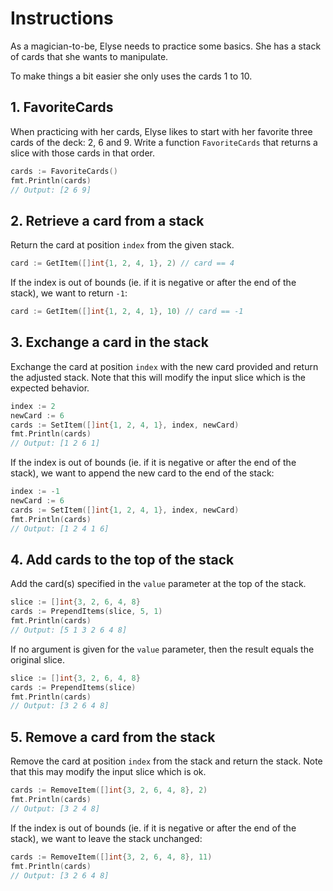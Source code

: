 # Instructions

As a magician-to-be, Elyse needs to practice some basics. She has a stack of cards that she wants to manipulate.

To make things a bit easier she only uses the cards 1 to 10.

## 1. FavoriteCards

When practicing with her cards, Elyse likes to start with her favorite three cards of the deck: 2, 6 and 9.
Write a function `FavoriteCards` that returns a slice with those cards in that order.

```go
cards := FavoriteCards()
fmt.Println(cards)
// Output: [2 6 9]
```

## 2. Retrieve a card from a stack

Return the card at position `index` from the given stack.

```go
card := GetItem([]int{1, 2, 4, 1}, 2) // card == 4
```

If the index is out of bounds (ie. if it is negative or after the end of the stack), we want to return `-1`:

```go
card := GetItem([]int{1, 2, 4, 1}, 10) // card == -1
```

## 3. Exchange a card in the stack

Exchange the card at position `index` with the new card provided and return the adjusted stack.
Note that this will modify the input slice which is the expected behavior.

```go
index := 2
newCard := 6
cards := SetItem([]int{1, 2, 4, 1}, index, newCard)
fmt.Println(cards)
// Output: [1 2 6 1]
```

If the index is out of bounds (ie. if it is negative or after the end of the stack), we want to append the new card to the end of the stack:

```go
index := -1
newCard := 6
cards := SetItem([]int{1, 2, 4, 1}, index, newCard)
fmt.Println(cards)
// Output: [1 2 4 1 6]
```

## 4. Add cards to the top of the stack

Add the card(s) specified in the `value` parameter at the top of the stack.

```go
slice := []int{3, 2, 6, 4, 8}
cards := PrependItems(slice, 5, 1)
fmt.Println(cards)
// Output: [5 1 3 2 6 4 8]
```

If no argument is given for the `value` parameter, then the result equals the original slice.

```go
slice := []int{3, 2, 6, 4, 8}
cards := PrependItems(slice)
fmt.Println(cards)
// Output: [3 2 6 4 8]
```

## 5. Remove a card from the stack

Remove the card at position `index` from the stack and return the stack.
Note that this may modify the input slice which is ok.

```go
cards := RemoveItem([]int{3, 2, 6, 4, 8}, 2)
fmt.Println(cards)
// Output: [3 2 4 8]
```

If the index is out of bounds (ie. if it is negative or after the end of the stack), we want to leave the stack unchanged:

```go
cards := RemoveItem([]int{3, 2, 6, 4, 8}, 11)
fmt.Println(cards)
// Output: [3 2 6 4 8]
```
